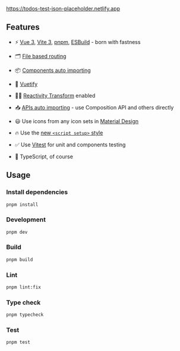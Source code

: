 https://todos-test-json-placeholder.netlify.app

## Features

- ⚡️ [Vue 3](https://github.com/vuejs/core), [Vite 3](https://github.com/vitejs/vite), [pnpm](https://pnpm.io/), [ESBuild](https://github.com/evanw/esbuild) - born with fastness

- 🗂 [File based routing](./src/pages)

- 📦 [Components auto importing](./src/components)

- 🎨 [Vuetify](https://next.vuetifyjs.com/en/)

- 🤙🏻 [Reactivity Transform](https://vuejs.org/guide/extras/reactivity-transform.html) enabled

- 📥 [APIs auto importing](https://github.com/antfu/unplugin-auto-import) - use Composition API and others directly

- 😃 Use icons from any icon sets in [Material Design](https://pictogrammers.com/library/mdi)

- 🔥 Use the [new `<script setup>` style](https://github.com/vuejs/rfcs/pull/227)

- ✅ Use [Vitest](http://vitest.dev/) for unit and components testing

- 🦾 TypeScript, of course

## Usage

### Install dependencies

```bash
pnpm install
```

### Development

```bash
pnpm dev
```

### Build

```bash
pnpm build
```

### Lint

```bash
pnpm lint:fix
```

### Type check

```bash
pnpm typecheck
```

### Test

```bash
pnpm test
```
